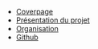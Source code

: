* [Coverpage](/)
* [Présentation du projet](README.md)
* [Organisation](organisation.md)
* [Github](Github.md)